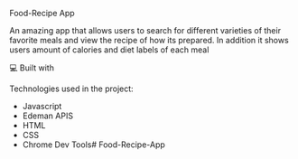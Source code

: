 Food-Recipe App

An amazing app that allows users to search for different varieties of their favorite meals and view 
the recipe of how its prepared. In addition it shows users amount of calories and diet labels of each meal

  
  
💻 Built with

Technologies used in the project:

*   Javascript
*   Edeman APIS
*   HTML
*   CSS
*   Chrome Dev Tools# Food-Recipe-App
